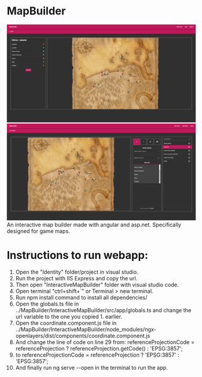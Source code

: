 # MapBuilder
![Screenshot of the mapviewer](https://github.com/sjimbonator/MapBuilder/blob/master/screenshots/Screenshot1.PNG)
![Screenshot of the mapviewer](https://github.com/sjimbonator/MapBuilder/blob/master/screenshots/Screenshot2.PNG)
An interactive map builder made with angular and asp.net. Specifically designed for game maps.

# Instructions to run webapp:
1. Open the "Identity" folder/project in visual studio.
2. Run the project with IIS Express and copy the url.
3. Then open "InteractiveMapBuilder" folder with visual studio code.
4. Open terminal "ctrl+shift+`" or Terminal > new terminal.
5. Run npm install command to install all dependencies/ 
6. Open the globals.ts file in ../MapBuilder/InteractiveMapBuilder/src/app/globals.ts and change the url variable to the one you copied 1. earlier.
7. Open the coordinate.component.js file in ../MapBuilder/InteractiveMapBuilder/node_modules/ngx-openlayers/dist/components/coordinate.component.js
8. And change the line of code on line 29 from: referenceProjectionCode = referenceProjection ? referenceProjection.getCode() : 'EPSG:3857';
9. to referenceProjectionCode = referenceProjection ? 'EPSG:3857' : 'EPSG:3857';
10. And finally run ng serve --open in the terminal to run the app.

